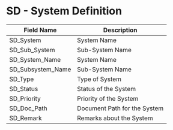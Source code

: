 # SD - System Definition

| Field Name       | Description                    |
|------------------|--------------------------------|
| SD_System        | System Name                   |
| SD_Sub_System    | Sub-System Name               |
| SD_System_Name   | System Name                   |
| SD_Subsystem_Name| Sub-System Name               |
| SD_Type          | Type of System                |
| SD_Status        | Status of the System          |
| SD_Priority      | Priority of the System        |
| SD_Doc_Path      | Document Path for the System  |
| SD_Remark        | Remarks about the System      |
